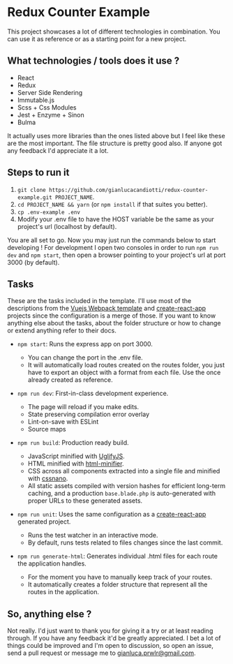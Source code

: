 # Redux Counter Example

This project showcases a lot of different technologies in combination. You can use it as reference or as a starting point for a new project.

## What technologies / tools does it use ?

* React
* Redux
* Server Side Rendering
* Immutable.js
* Scss + Css Modules
* Jest + Enzyme + Sinon
* Bulma

It actually uses more libraries than the ones listed above but I feel like these are the most important. The file structure is pretty good also. If anyone got any feedback I'd appreciate it a lot.

## Steps to run it

1. `git clone https://github.com/gianlucacandiotti/redux-counter-example.git PROJECT_NAME`.
2. `cd PROJECT_NAME && yarn` (or `npm install` if that suites you better).
3. `cp .env-example .env`
4. Modify your .env file to have the HOST variable be the same as your project's url (localhost by default).

You are all set to go. Now you may just run the commands below to start developing ! For development I open two consoles in order to run `npm run dev` and `npm start`, then open a browser pointing to your project's url at port 3000 (by default).

## Tasks

These are the tasks included in the template. I'll use most of the descriptions from the [Vuejs Webpack template](https://github.com/vuejs-templates/webpack) and [create-react-app](https://github.com/facebookincubator/create-react-app) projects since the configuration is a merge of those. If you want to know anything else about the tasks, about the folder structure or how to change or extend anything refer to their docs.

- `npm start`: Runs the express app on port 3000.
  - You can change the port in the .env file.
  - It will automatically load routes created on the routes folder, you just have to export an object with a format from each file. Use the once already created as reference.

- `npm run dev`: First-in-class development experience.
  - The page will reload if you make edits.
  - State preserving compilation error overlay
  - Lint-on-save with ESLint
  - Source maps

- `npm run build`: Production ready build.
  - JavaScript minified with [UglifyJS](https://github.com/mishoo/UglifyJS2).
  - HTML minified with [html-minifier](https://github.com/kangax/html-minifier).
  - CSS across all components extracted into a single file and minified with [cssnano](https://github.com/ben-eb/cssnano).
  - All static assets compiled with version hashes for efficient long-term caching, and a production `base.blade.php` is auto-generated with proper URLs to these generated assets.

- `npm run unit`: Uses the same configuration as a [create-react-app](https://github.com/facebookincubator/create-react-app) generated project.
  - Runs the test watcher in an interactive mode.
  - By default, runs tests related to files changes since the last commit.

- `npm run generate-html`: Generates individual .html files for each route the application handles.
  - For the moment you have to manually keep track of your routes.
  - It automatically creates a folder structure that represent all the routes in the application.

## So, anything else ?

Not really. I'd just want to thank you for giving it a try or at least reading through. If you have any feedback it'd be greatly appreciated. I bet a lot of things could be improved and I'm open to discussion, so open an issue, send a pull request or message me to gianluca.prwlr@gmail.com.
